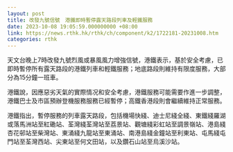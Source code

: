 ```yaml
---
layout: post
title: 改發九號信號　港鐵即時暫停露天路段列車及輕鐵服務
date: 2023-10-08 19:05:59.000000000 +08:00
link: https://news.rthk.hk/rthk/ch/component/k2/1722181-20231008.htm
categories: rthk
---
```


天文台晚上7時改發九號烈風或暴風風力增強信號，港鐵表示，基於安全考慮，已即時暫停所有露天路段的港鐵列車和輕鐵服務；地底路段則維持有限度服務，大部分為15分鐘一班車。

港鐵說，因應惡劣天氣的實際情况和安全考慮，港鐵服務可能需要作進一步調整，港鐵巴士及市區預辦登機服務服務已經暫停；高鐵香港段則會繼續維持正常服務。

港鐵指出，暫停服務的列車露天路段，包括機場快綫、迪士尼綫全綫、東鐵綫羅湖或落馬洲站至紅磡站、荃灣綫荃灣站至荔景站、觀塘綫彩虹站至調景嶺站、港島綫杏花邨站至柴灣站、東涌綫九龍站至東涌站、南港島綫金鐘站至利東站、屯馬綫屯門站至荃灣西站、尖東站至何文田站，以及鑽石山站至烏溪沙站。
